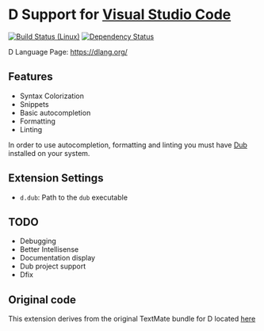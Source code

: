 # D Support for [Visual Studio Code](https://code.visualstudio.com/)

[![Build Status (Linux)](https://img.shields.io/travis/mattiascibien/dlang-vscode.svg?style=flat-square)](https://travis-ci.org/mattiascibien/dlang-vscode) 
[![Dependency Status](https://www.versioneye.com/user/projects/57168066fcd19a0051855e77/badge.svg?style=flat)](https://www.versioneye.com/user/projects/57168066fcd19a0051855e77)

D Language Page: https://dlang.org/

## Features

 * Syntax Colorization
 * Snippets
 * Basic autocompletion
 * Formatting
 * Linting

In order to use autocompletion, formatting and linting you must have [Dub](https://github.com/D-Programming-Language/dub) installed on your system.

## Extension Settings

* `d.dub`: Path to the `dub` executable

## TODO

 * Debugging
 * Better Intellisense
 * Documentation display
 * Dub project support
 * Dfix

## Original code

This extension derives from the original TextMate bundle for D located [here](https://github.com/textmate/d.tmbundle)
